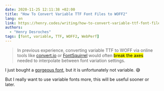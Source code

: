 ```yaml
---
date: 2020-11-25 12:11:38 +02:00
title: "How To Convert Variable TTF Font Files to WOFF2"
lang: en
link: https://henry.codes/writing/how-to-convert-variable-ttf-font-files-to-woff2/
authors:
  - "Henry Desroches"
tags: [font, variable, TTF, WOFF2, WebPerf]
---
```


> In previous experience, converting variable TTF to WOFF via online tools like [convert.io](http://convert.io/) or [FontSquirrel](https://www.fontsquirrel.com/tools/webfont-generator) would often <mark>break the axes</mark> needed to interpolate between font variation settings.

I just bought a [gorgeous font](https://ohnotype.co/fonts/coniferous), but it is unfortunately not variable. 😅

But I really want to use variable fonts more, this will be useful sooner or later.
